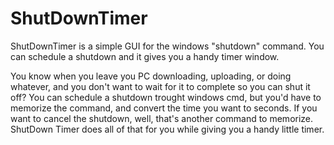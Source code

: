 # ShutDownTimer
ShutDownTimer is a simple GUI for the windows "shutdown" command. You can schedule a shutdown and it gives you a handy timer window.

You know when you leave you PC downloading, uploading, or doing whatever, and you don't want to wait for it to complete so you can shut it off? You can schedule a shutdown trought windows cmd, but you'd have to memorize the command, and convert the time you want to seconds. If you want to cancel the shutdown, well, that's another command to memorize. ShutDown Timer does all of that for you while giving you a handy little timer.
